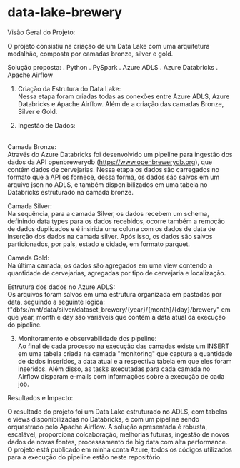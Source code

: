 # data-lake-brewery

Visão Geral do Projeto:<br>

O projeto consistiu na criação de um Data Lake com uma arquitetura medalhão, composta por camadas bronze, silver e gold.

Solução proposta:
. Python
. PySpark
. Azure ADLS
. Azure Databricks
. Apache Airflow

1. Criação da Estrutura do Data Lake:<br>
Nessa etapa foram criadas todas as conexões entre Azure ADLS, Azure Databricks e Apache Airflow. Além de a criação das camadas Bronze, Silver e Gold.

2. Ingestão de Dados:<br><br>

Camada Bronze:<br>
Através do Azure Databricks foi desenvolvido um pipeline para ingestão dos dados da API openbrewerydb (https://www.openbrewerydb.org), que contém dados de cervejarias.
Nessa etapa os dados são carregados no formato que a API os fornece, dessa forma, os dados são salvos em um arquivo json no ADLS, e também disponibilizados em uma tabela no Databricks estruturado na camada bronze.

Camada Silver:<br>
Na sequência, para a camada Silver, os dados recebem um schema, definindo data types para os dados recebidos, ocorre também a remoção de dados duplicados e é insirida uma coluna com os dados de data de inserção dos dados na camada silver.
Após isso, os dados são salvos particionados, por país, estado e cidade, em formato parquet.

Camada Gold:<br>
Na última camada, os dados são agregados em uma view contendo a quantidade de cervejarias, agregadas por tipo de cervejaria e localização.

Estrutura dos dados no Azure ADLS:<br>
Os arquivos foram salvos em uma estrutura organizada em pastadas por data, seguindo a seguinte lógica:
f"dbfs:/mnt/data/silver/dataset_brewery/{year}/{month}/{day}/brewery" em que year, month e day são variáveis que contém a data atual da execução do pipeline.

3. Monitoramento e observabilidade dos pipeline:<br>
Ao final de cada processo na execução das camadas existe um INSERT em uma tabela criada na camada "monitoring" que captura a quantidade de dados inseridos, a data atual e a respectiva tabela em que eles foram inseridos.
Além disso, as tasks executadas para cada camada no Airflow disparam e-mails com informações sobre a execução de cada job.


Resultados e Impacto:

O resultado do projeto foi um Data Lake estruturado no ADLS, com tabelas e views disponibilizadas no Databricks, e com um pipeline sendo orquestrado pelo Apache Airflow.
A solução apresentada é robusta, escalável, proporciona colcaboração, melhorias futuras, ingestão de novos dados de novas fontes, processamento de big data com alta performance.
O projeto está publicado em minha conta Azure, todos os códigos utilizados para a execução do pipeline estão neste repositório. 
